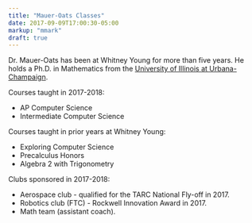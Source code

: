 ```yaml
---
title: "Mauer-Oats Classes"
date: 2017-09-09T17:00:30-05:00
markup: "mmark"
draft: true
---
```


Dr. Mauer-Oats has been at Whitney Young for more than five years. He
holds a Ph.D. in Mathematics from the [University of Illinois at
Urbana-Champaign](http://www.math.uiuc.edu). 

Courses taught in 2017-2018:
* AP Computer Science
* Intermediate Computer Science

Courses taught in prior years at Whitney Young:
* Exploring Computer Science
* Precalculus Honors
* Algebra 2 with Trigonometry

Clubs sponsored in 2017-2018:
* Aerospace club - qualified for the TARC National Fly-off in 2017.
* Robotics club (FTC) - Rockwell Innovation Award in 2017.
* Math team (assistant coach).

